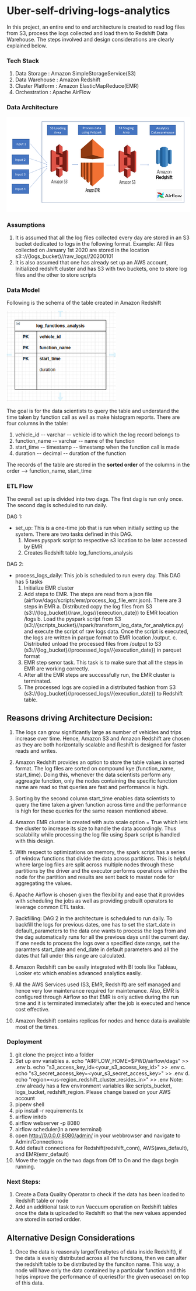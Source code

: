 # Uber-self-driving-logs-analytics
In this project, an entire end to end architecture is created to read log files from S3, process the logs collected and load them to Redshift Data Warehouse. The
steps involved and design considerations are clearly explained below.

### Tech Stack
1. Data Storage   : Amazon SimpleStorageService(S3)
2. Data Warehouse : Amazon Redshift
3. Cluster Platform : Amazon ElasticMapReduce(EMR)
4. Orchestration  : Apache AirFlow


### Data Architecture
![Data Architecture](/imgs/Architecture.png)


### Assumptions
1. It is assumed that all the log files collected every day are stored in an S3 bucket dedicated to logs in the following format.
 Example: All files collected on January 1st 2020 are stored in the location s3:://{logs_bucket}//raw_logs//20200101
2. It is also assumed that one has already set up an AWS account, Initialized redshift cluster and has S3 with two buckets, one to store log files and the other to store scripts


### Data Model
Following is the schema of the table created in Amazon Redshift

![Entity Relationship Diagram](/imgs/data_model.png)

The goal is for the data scientists to query the table and understand the time taken by function call as well as make histogram reports. There are four columns 
in the table:
1. vehicle_id    -- varchar   -- vehicle id to which the log record belongs to
2. function_name -- varchar   -- name of the function
3. start_time    -- timestamp -- timestamp when the function call is made
4. duration      -- decimal   -- duration of the function

The records of the table are stored in the **sorted order** of the columns in the order --> function_name, start_time

### ETL Flow
The overall set up is divided into two dags. The first dag is run only once. The second dag is scheduled to run daily.

DAG 1:
* set_up: This is a one-time job that is run when initially setting up the system. There are two tasks defined in this DAG.
  1. Moves pyspark script to respective s3 location to be later accessed by EMR
  2. Creates Redshift table log_functions_analysis 
  
DAG 2:  
* process_logs_daily: This job is scheduled to run every day. This DAG has 5 tasks
  1. Initialize EMR cluster
  2. Add steps to EMR. The steps are read from a json file (airflow/dags/scripts/emr/process_log_file_emr.json). There are 3 steps in EMR
      a. Distributed copy the log files from S3 (s3://{log_bucket}//raw_logs//{execution_date}) to EMR location /logs
      b. Load the pyspark script from S3 (s3://{scripts_bucket}//spark/transform_log_data_for_analytics.py) and execute the script of raw logs data. Once the script is executed, the logs are written in parque format to EMR location /output.
      c. Distributed unload the processed files from /output to S3 (s3://{log_bucket}//processed_logs//{execution_date}) in parquet format
  3. EMR step senor task. This task is to make sure that all the steps in EMR are working correctly.
  4. After all the EMR steps are successfully run, the EMR cluster is terminated.
  5. The processed logs are copied in a distributed fashion from S3 (s3://{log_bucket}//processed_logs//{execution_date}) to Redshift table.
  
  
 ## Reasons driving Architecture Decision:
  1. The logs can grow significantly large as number of vehicles and trips increase over time. Hence, Amazon S3 and Amazon Redshift are chosen as they are both horizontally scalable and Reshift is designed for faster reads and writes.
  2. Amazon Redshift provides an option to store the table values in sorted format. The log files are sorted on compound kye (function_name, start_time). Doing  this, whenever the data scientists 
  perform any aggreagte function, only the nodes containing the specific function name are read so that queries are fast and performance is high. 
  3. Sorting by the second column start_time enables data scientists to query the time taken a given function across time and the performance is high for these queries for the same reason mentioned above.
  4. Amazon EMR cluster is created with auto scale option = True which lets the cluster to increase its size to handle the data accordingly. Thus scalability while processing the log file using Spark script is handled with this design.
  5. With respect to optimizations on memory, the spark script has a series of window functions that divide the data across partitions. This is helpful where large log files are split across multiple nodes through these partitions by the driver and the executor performs operations within the node for the partition and results are sent back to master node for aggregating the values.
  6. Apache Airflow is chosen given the flexibility and ease that it provides with scheduling the jobs as well as providing prebuilt operators to leverage common ETL tasks. 
  7. Backfilling: DAG 2 in the architecture is scheduled to run daily. To backfill the logs for previous dates, one has to set the start_date in default_parameters to the data one wants to process the logs from and the dag automatically runs for all the previous days until the current day. If one needs to process the logs over a specified date range, set the paramters  start_date and end_date in default parameters and all the dates that fall under this range are calculated.
  
  8. Amazon Redshift can be easily integrated with BI tools like Tableau, Looker etc which enables advanced analytics easily.
  9. All the AWS Services used (S3, EMR, Redshift) are self managed and hence very low maintenance required for maintenance. Also, EMR is configured through Airflow so that EMR is only active during the run time and it is terminated immediately after the job is executed and hence cost effective.
  10. Amazon Redshift contains replicas for nodes and hence data is available most of the times.
  
  
### Deployment
1. git clone the project into a folder
2. Set up env variables 
   a. echo "AIRFLOW_HOME=$PWD/airflow/dags" >> .env
   b. echo "s3_access_key_id=<your_s3_access_key_id>" >> .env
   c. echo "s3_secret_access_key=<your_s3_secret_access_key>" >> .env
   d. echo "region=<us-region_redshift_cluster_resides_in>" >> .env
   Note: .env already has a few environment variables like scripts_bucket, logs_bucket, redshift_region. Please change based on your AWS account
3. pipenv shell
4. pip install -r requirements.tx
5. airflow initdb
6. airflow webserver -p 8080
7. airflow scheduler(In a new terminal)
8. open http://0.0.0.0:8080/admin/ in your webbrowser and navigate to Admin/Connections
9. Add default connections for Redshift(redshift_conn), AWS(aws_default), and EMR(emr_default)
10. Move the toggle on the two dags from Off to On and the dags begin running.


### Next Steps:
1. Create a Data Quality Operator to check if the data has been loaded to Redshift table or node
2. Add an additional task to run Vaccuum operation on Redshift tables once the data is uploaded to Redshift so that the new values appended are stored in sorted ordder.

## Alternative Design Considerations
1. Once the data is reasonaly large(Terabytes of data inside Redshift), if the data is evenly distributed across all the functions, then we can alter the redshift table to be distributed by the funciton name. This way, a node will have only the data contained by a particular function and this helps improve the performance of queries(for the given usecase) on top of this data.


